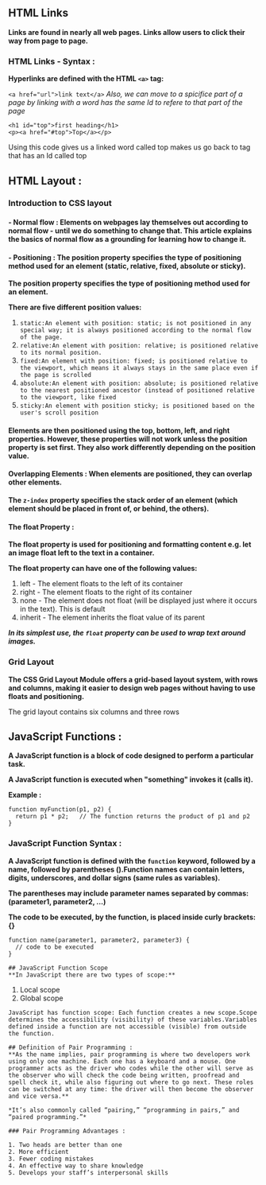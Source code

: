 ## HTML Links
**Links are found in nearly all web pages. Links allow users to click their way from page to page.**

### HTML Links - Syntax :

**Hyperlinks are defined with the HTML `<a>` tag:**

```<a href="url">link text</a>```
*Also, we can move to a spicifice part of a page by linking with a word has the same Id to refere to that part of the page*
```
<h1 id="top">first heading</h1>
<p><a href="#top">Top</a></p>
```
Using this code gives us a linked word  called top makes us go back to tag that has an Id called top

## HTML Layout :

### Introduction to CSS layout

#### - Normal flow : Elements on webpages lay themselves out according to normal flow - until we do something to change that. This article explains the basics of normal flow as a grounding for learning how to change it.

#### - Positioning : The position property specifies the type of positioning method used for an element (static, relative, fixed, absolute or sticky).

**The position property specifies the type of positioning method used for an element.**

**There are five different position values:**

1. `static:An element with position: static; is not positioned in any special way; it is always positioned according to the normal flow of the page.`
2. `relative:An element with position: relative; is positioned relative to its normal position.`
3. `fixed:An element with position: fixed; is positioned relative to the viewport, which means it always stays in the same place even if the page is scrolled`
4. `absolute:An element with position: absolute; is positioned relative to the nearest positioned ancestor (instead of positioned relative to the viewport, like fixed`
5. `sticky:An element with position sticky; is positioned based on the user's scroll position`

#### Elements are then positioned using the top, bottom, left, and right properties. However, these properties will not work unless the position property is set first. They also work differently depending on the position value.

#### Overlapping Elements : When elements are positioned, they can overlap other elements.

**The `z-index` property specifies the stack order of an element (which element should be placed in front of, or behind, the others).**

#### The float Property :
**The float property is used for positioning and formatting content e.g. let an image float left to the text in a container.**

**The float property can have one of the following values:**

1. left - The element floats to the left of its container
2. right - The element floats to the right of its container
3. none - The element does not float (will be displayed just where it occurs in the text). This is default
4. inherit - The element inherits the float value of its parent

***In its simplest use, the `float` property can be used to wrap text around images.***

### Grid Layout
**The CSS Grid Layout Module offers a grid-based layout system, with rows and columns, making it easier to design web pages without having to use floats and positioning.**

The grid layout contains six columns and three rows

## JavaScript Functions :
 **A JavaScript function is a block of code designed to perform a particular task.**

**A JavaScript function is executed when "something" invokes it (calls it).**

**Example :**
```
function myFunction(p1, p2) {
  return p1 * p2;   // The function returns the product of p1 and p2
}
```
### JavaScript Function Syntax :
**A JavaScript function is defined with the `function` keyword, followed by a name, followed by parentheses ().Function names can contain letters, digits, underscores, and dollar signs (same rules as variables).**

**The parentheses may include parameter names separated by commas: (parameter1, parameter2, ...)**
 
**The code to be executed, by the function, is placed inside curly brackets: {}**
```
function name(parameter1, parameter2, parameter3) {
  // code to be executed
}

## JavaScript Function Scope
**In JavaScript there are two types of scope:**
```
1. Local scope
2. Global scope
```
JavaScript has function scope: Each function creates a new scope.Scope determines the accessibility (visibility) of these variables.Variables defined inside a function are not accessible (visible) from outside the function.

## Definition of Pair Programming :
**As the name implies, pair programming is where two developers work using only one machine. Each one has a keyboard and a mouse. One programmer acts as the driver who codes while the other will serve as the observer who will check the code being written, proofread and spell check it, while also figuring out where to go next. These roles can be switched at any time: the driver will then become the observer and vice versa.**

*It’s also commonly called “pairing,” “programming in pairs,” and “paired programming.”*

### Pair Programming Advantages :

1. Two heads are better than one
2. More efficient
3. Fewer coding mistakes
4. An effective way to share knowledge
5. Develops your staff’s interpersonal skills